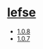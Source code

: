 # [lefse](https://hpc.nih.gov/apps/lefse.html)
- [1.0.8](/high-throughput-sequencing/lefse/1.0.8)
- [1.0.7](/high-throughput-sequencing/lefse/1.0.7)
